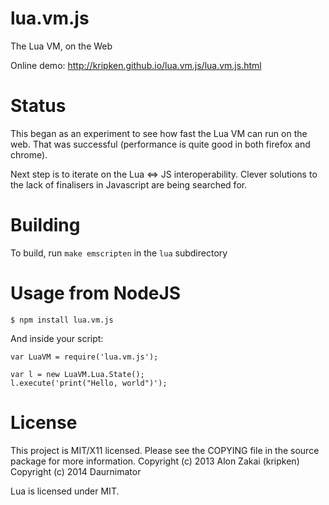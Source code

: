 
lua.vm.js
=========

The Lua VM, on the Web

Online demo: http://kripken.github.io/lua.vm.js/lua.vm.js.html


Status
======

This began as an experiment to see how fast the Lua VM can run on the web.
That was successful (performance is quite good in both firefox and chrome).

Next step is to iterate on the Lua <=> JS interoperability.
Clever solutions to the lack of finalisers in Javascript are being searched for.
 

Building
========

To build, run `make emscripten` in the `lua` subdirectory


Usage from NodeJS
=================

    $ npm install lua.vm.js

And inside your script:

    var LuaVM = require('lua.vm.js');

    var l = new LuaVM.Lua.State();
    l.execute('print("Hello, world")');

License
=======

This project is MIT/X11 licensed. Please see the COPYING file in the source package for more information.
Copyright (c) 2013 Alon Zakai (kripken)
Copyright (c) 2014 Daurnimator

Lua is licensed under MIT.
